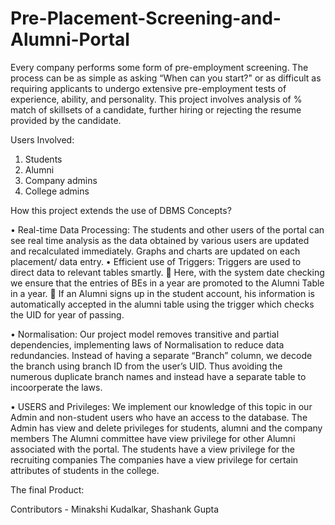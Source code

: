 # Pre-Placement-Screening-and-Alumni-Portal
Every company performs some form of pre-employment screening. The process can be as simple as asking “When can you start?" or as difficult as requiring applicants to undergo extensive pre-employment tests of experience, ability, and personality. This project involves analysis of % match of skillsets of a candidate, further hiring or rejecting the resume provided by the candidate.  


Users Involved:
1.	Students
2.	Alumni
3.	Company admins
4.	College admins

How this project extends the use of DBMS Concepts?

•	Real-time Data Processing:
The students and other users of the portal can see real time analysis as the data obtained by various users are updated and recalculated immediately. 
Graphs and charts are updated on each placement/ data entry.
•	Efficient use of Triggers: 
Triggers are used to direct data to relevant tables smartly. 
	Here, with the system date checking we ensure that the entries of BEs in a year are promoted to the Alumni Table in a year.
	If an Alumni signs up in the student account, his information is automatically accepted in the alumni table using the trigger which checks the UID for year of passing.

•	Normalisation: 
Our project model removes transitive and partial dependencies, implementing laws of Normalisation to reduce data redundancies.
Instead of having a separate “Branch” column, we decode the branch using branch ID from the user’s UID. Thus avoiding the numerous duplicate branch names and instead have a separate table to incoorperate the laws.

•	USERS and Privileges:
We implement our knowledge of this topic in our Admin and non-student users who have an access to the database. 
The Admin has view and delete privileges for students, alumni and the company members
The Alumni committee have view privilege for other Alumni associated with the portal.
The students have a view privilege for the recruiting companies 
The companies have a view privilege for certain attributes of students in the college.

The final Product:


Contributors - Minakshi Kudalkar,
               Shashank Gupta


